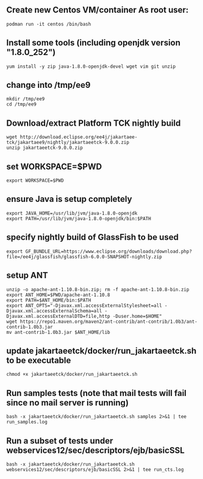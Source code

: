 ## Create new Centos VM/container As root user:
`podman run -it centos /bin/bash`

## Install some tools (including openjdk version "1.8.0_252")
`yum install -y zip java-1.8.0-openjdk-devel wget vim git unzip`

## change into /tmp/ee9
```
mkdir /tmp/ee9
cd /tmp/ee9
```

## Download/extract Platform TCK nightly build
```
wget http://download.eclipse.org/ee4j/jakartaee-tck/jakartaee9/nightly/jakartaeetck-9.0.0.zip
unzip jakartaeetck-9.0.0.zip
```

## set WORKSPACE=$PWD
`export WORKSPACE=$PWD`

## ensure Java is setup completely
```
export JAVA_HOME=/usr/lib/jvm/java-1.8.0-openjdk
export PATH=/usr/lib/jvm/java-1.8.0-openjdk/bin:$PATH
```

## specify nightly build of GlassFish to be used
`export GF_BUNDLE_URL=https://www.eclipse.org/downloads/download.php?file=/ee4j/glassfish/glassfish-6.0.0-SNAPSHOT-nightly.zip`

## setup ANT
```wget https://downloads.apache.org/ant/binaries/apache-ant-1.10.8-bin.zip
unzip -o apache-ant-1.10.8-bin.zip; rm -f apache-ant-1.10.8-bin.zip
export ANT_HOME=$PWD/apache-ant-1.10.8
export PATH=$ANT_HOME/bin:$PATH
export ANT_OPTS="-Djavax.xml.accessExternalStylesheet=all -Djavax.xml.accessExternalSchema=all -Djavax.xml.accessExternalDTD=file,http -Duser.home=$HOME"
wget https://repo1.maven.org/maven2/ant-contrib/ant-contrib/1.0b3/ant-contrib-1.0b3.jar
mv ant-contrib-1.0b3.jar $ANT_HOME/lib
```

## update jakartaeetck/docker/run_jakartaeetck.sh to be executable
`chmod +x jakartaeetck/docker/run_jakartaeetck.sh`

## Run samples tests (note that mail tests will fail since no mail server is running)
`bash -x jakartaeetck/docker/run_jakartaeetck.sh samples 2>&1 | tee run_samples.log`

## Run a subset of tests under webservices12/sec/descriptors/ejb/basicSSL
`
bash -x jakartaeetck/docker/run_jakartaeetck.sh webservices12/sec/descriptors/ejb/basicSSL 2>&1 | tee run_cts.log
`

